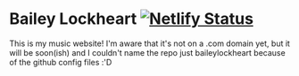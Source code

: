 # Bailey Lockheart [![Netlify Status](https://api.netlify.com/api/v1/badges/ca5e314e-7672-4d52-90f3-85aa113dda6f/deploy-status)](https://app.netlify.com/sites/baileylockheart/deploys)
This is my music website! I'm aware that it's not on a .com domain yet, but it will be soon(ish) and I couldn't name the repo just baileylockheart because of the github config files :'D